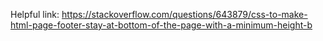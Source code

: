 Helpful link:
https://stackoverflow.com/questions/643879/css-to-make-html-page-footer-stay-at-bottom-of-the-page-with-a-minimum-height-b
